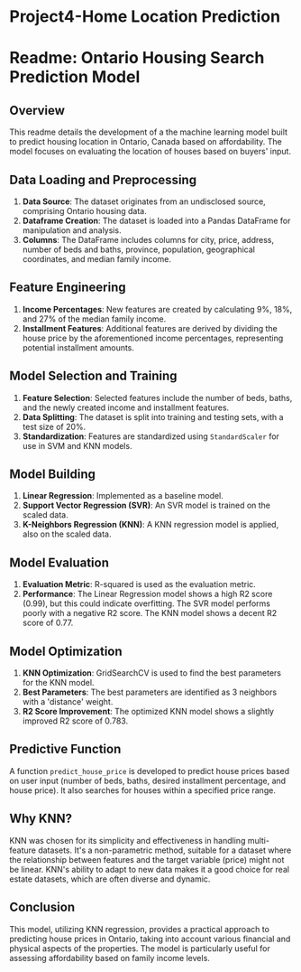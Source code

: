 # Project4-Home Location Prediction
# Readme: Ontario Housing Search Prediction Model

## Overview

This readme details the development of a the machine learning model built to predict housing location in Ontario, Canada based on affordability. The model focuses on evaluating the location of houses based on buyers' input.

## Data Loading and Preprocessing

1. **Data Source**: The dataset originates from an undisclosed source, comprising Ontario housing data.
2. **Dataframe Creation**: The dataset is loaded into a Pandas DataFrame for manipulation and analysis.
3. **Columns**: The DataFrame includes columns for city, price, address, number of beds and baths, province, population, geographical coordinates, and median family income.

## Feature Engineering

1. **Income Percentages**: New features are created by calculating 9%, 18%, and 27% of the median family income.
2. **Installment Features**: Additional features are derived by dividing the house price by the aforementioned income percentages, representing potential installment amounts.

## Model Selection and Training

1. **Feature Selection**: Selected features include the number of beds, baths, and the newly created income and installment features.
2. **Data Splitting**: The dataset is split into training and testing sets, with a test size of 20%.
3. **Standardization**: Features are standardized using `StandardScaler` for use in SVM and KNN models.

## Model Building

1. **Linear Regression**: Implemented as a baseline model.
2. **Support Vector Regression (SVR)**: An SVR model is trained on the scaled data.
3. **K-Neighbors Regression (KNN)**: A KNN regression model is applied, also on the scaled data.

## Model Evaluation

1. **Evaluation Metric**: R-squared is used as the evaluation metric.
2. **Performance**: The Linear Regression model shows a high R2 score (0.99), but this could indicate overfitting. The SVR model performs poorly with a negative R2 score. The KNN model shows a decent R2 score of 0.77.

## Model Optimization

1. **KNN Optimization**: GridSearchCV is used to find the best parameters for the KNN model.
2. **Best Parameters**: The best parameters are identified as 3 neighbors with a 'distance' weight.
3. **R2 Score Improvement**: The optimized KNN model shows a slightly improved R2 score of 0.783.

## Predictive Function

A function `predict_house_price` is developed to predict house prices based on user input (number of beds, baths, desired installment percentage, and house price). It also searches for houses within a specified price range.

## Why KNN?

KNN was chosen for its simplicity and effectiveness in handling multi-feature datasets. It's a non-parametric method, suitable for a dataset where the relationship between features and the target variable (price) might not be linear. KNN's ability to adapt to new data makes it a good choice for real estate datasets, which are often diverse and dynamic.

## Conclusion

This model, utilizing KNN regression, provides a practical approach to predicting house prices in Ontario, taking into account various financial and physical aspects of the properties. The model is particularly useful for assessing affordability based on family income levels.
